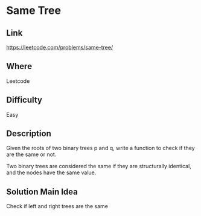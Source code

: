 # Same Tree

## Link

https://leetcode.com/problems/same-tree/

## Where

Leetcode

## Difficulty

Easy

## Description

Given the roots of two binary trees p and q, write a function to check if they are the same or not.

Two binary trees are considered the same if they are structurally identical, and the nodes have the same value.

## Solution Main Idea

Check if left and right trees are the same
